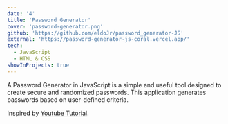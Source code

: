 ```yaml
---
date: '4'
title: 'Password Generator'
cover: 'password-generator.png'
github: 'https://github.com/eldoJr/password_generator-JS'
external: 'https://password-generator-js-coral.vercel.app/'
tech:
  - JavaScript
  - HTML & CSS
showInProjects: true
---
```


A Password Generator in JavaScript is a simple and useful tool designed to create secure and randomized passwords. This application generates passwords based on user-defined criteria.

Inspired by  [Youtube Tutorial]().
